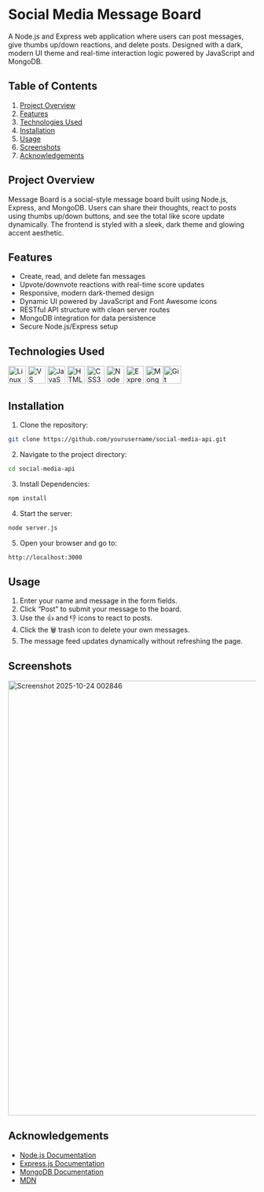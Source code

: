 # Social Media Message Board

A Node.js and Express web application where users can post messages, give thumbs up/down reactions, and delete posts. Designed with a dark, modern UI theme and real-time interaction logic powered by JavaScript and MongoDB.

## Table of Contents
1. [Project Overview](#project-overview)
2. [Features](#features)
3. [Technologies Used](#technologies-used)
4. [Installation](#installation)
5. [Usage](#usage)
6. [Screenshots](#screenshots)
7. [Acknowledgements](#acknowledgements)

## Project Overview

Message Board is a social-style message board built using Node.js, Express, and MongoDB.
Users can share their thoughts, react to posts using thumbs up/down buttons, and see the total like score update dynamically.
The frontend is styled with a sleek, dark theme and glowing accent aesthetic.

## Features

- Create, read, and delete fan messages
- Upvote/downvote reactions with real-time score updates
- Responsive, modern dark-themed design
- Dynamic UI powered by JavaScript and Font Awesome icons
- RESTful API structure with clean server routes
- MongoDB integration for data persistence
- Secure Node.js/Express setup
## Technologies Used

<a href="https://www.linux.org" target="_blank" rel="noreferrer"><img src="https://raw.githubusercontent.com/danielcranney/readme-generator/main/public/icons/skills/linux-colored.svg" alt="Linux" title="Linux" width="36" height="36" /></a>   <a href="https://code.visualstudio.com/" target="_blank" rel="noreferrer"><img src="https://raw.githubusercontent.com/danielcranney/readme-generator/main/public/icons/skills/visualstudiocode-colored.svg" alt="VS Code" title="VS Code" width="36" height="36" /></a>  <a href="https://developer.mozilla.org/en-US/docs/Web/JavaScript" target="_blank" rel="noreferrer"><img src="https://raw.githubusercontent.com/danielcranney/readme-generator/main/public/icons/skills/javascript-colored.svg" alt="JavaScript" title="JavaScript" width="36" height="36" /></a>   <a href="https://developer.mozilla.org/en-US/docs/Glossary/HTML5" target="_blank" rel="noreferrer"><img src="https://raw.githubusercontent.com/danielcranney/readme-generator/main/public/icons/skills/html5-colored.svg" alt="HTML5" title="HTML5" width="36" height="36" /></a>   <a href="https://www.w3.org/TR/CSS/#css" target="_blank" rel="noreferrer"><img src="https://raw.githubusercontent.com/danielcranney/readme-generator/main/public/icons/skills/css3-colored.svg" alt="CSS3" title="CSS3" width="36" height="36" /></a>    <a href="https://nodejs.org/en/" target="_blank" rel="noreferrer"><img src="https://raw.githubusercontent.com/danielcranney/readme-generator/main/public/icons/skills/nodejs-colored.svg" alt="NodeJS" title="NodeJS" width="36" height="36" /></a>     <a href="https://expressjs.com/" target="_blank" rel="noreferrer"><img src="https://skillicons.dev/icons?i=express" alt="ExpressJS" title="ExpressJS" width="36" height="36" /></a>  <a href="https://www.mongodb.com/" target="_blank" rel="noreferrer"><img src="https://skillicons.dev/icons?i=mongodb" alt="MongoDB" title="MongoDB" width="36" height="36" /></a><a href="https://git-scm.com/" target="_blank" rel="noreferrer"><img src="https://raw.githubusercontent.com/danielcranney/readme-generator/main/public/icons/skills/git-colored.svg" alt="Git" title="Git" width="36" height="36" /></a>

## Installation

1. Clone the repository:

```bash
git clone https://github.com/yourusername/social-media-api.git
````

2. Navigate to the project directory:

```bash
cd social-media-api
```

3. Install Dependencies:
```bash
npm install
```
4. Start the server:
```bash
node server.js
```
5. Open your browser and go to:
```bash
http://localhost:3000
```

## Usage

1. Enter your name and message in the form fields.
2. Click “Post” to submit your message to the board.
3. Use the 👍 and 👎 icons to react to posts.
4. Click the 🗑️ trash icon to delete your own messages.
5. The message feed updates dynamically without refreshing the page.

## Screenshots
<img width="834" height="883" alt="Screenshot 2025-10-24 002846" src="https://github.com/user-attachments/assets/cb05403d-a939-4708-bd0a-008d8ab71d9d" />

## Acknowledgements
* [Node.js Documentation](https://nodejs.org/en/docs/)
* [Express.js Documentation](https://expressjs.com/)
* [MongoDB Documentation](https://www.mongodb.com/docs/)
* [MDN](https://developer.mozilla.org/en-US/)
